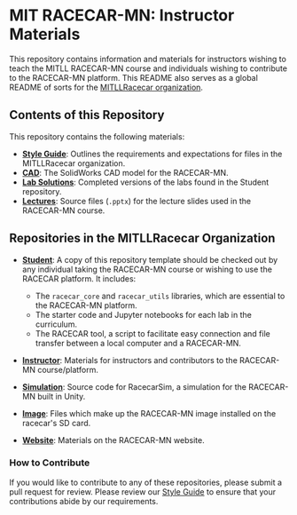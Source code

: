 # MIT RACECAR-MN: Instructor Materials

This repository contains information and materials for instructors wishing to teach the MITLL RACECAR-MN course and individuals wishing to contribute to the RACECAR-MN platform. This README also serves as a global README of sorts for the [MITLLRacecar organization](https://github.com/MITLLRacecar).

## Contents of this Repository

This repository contains the following materials:

- **[Style Guide](https://github.com/MITLLRacecar/Instructor/blob/master/LibraryStyleGuide.md)**: Outlines the requirements and expectations for files in the MITLLRacecar organization.
- **[CAD](https://github.com/MITLLRacecar/Instructor/tree/master/cad)**: The SolidWorks CAD model for the RACECAR-MN.
- **[Lab Solutions](https://github.com/MITLLRacecar/Instructor/tree/master/labSolutions)**: Completed versions of the labs found in the Student repository.
- **[Lectures](https://github.com/MITLLRacecar/Instructor/tree/master/lectures)**: Source files (`.pptx`) for the lecture slides used in the RACECAR-MN course.

## Repositories in the MITLLRacecar Organization

- **[Student](https://github.com/MITLLRacecar/Student)**: A copy of this repository template should be checked out by any individual taking the RACECAR-MN course or wishing to use the RACECAR platform. It includes:

  - The `racecar_core` and `racecar_utils` libraries, which are essential to the RACECAR-MN platform.
  - The starter code and Jupyter notebooks for each lab in the curriculum.
  - The RACECAR tool, a script to facilitate easy connection and file transfer between a local computer and a RACECAR-MN.

- **[Instructor](https://github.com/MITLLRacecar/Instructor)**: Materials for instructors and contributors to the RACECAR-MN course/platform.

- **[Simulation](https://github.com/MITLLRacecar/Simulation)**: Source code for RacecarSim, a simulation for the RACECAR-MN built in Unity.

- **[Image](https://github.com/MITLLRacecar/Image)**: Files which make up the RACECAR-MN image installed on the racecar's SD card.

- **[Website](https://github.com/MITLLRacecar/Website)**: Materials on the RACECAR-MN website.

### How to Contribute

If you would like to contribute to any of these repositories, please submit a pull request for review. Please review our [Style Guide](https://github.com/MITLLRacecar/Instructor/blob/master/LibraryStyleGuide.md) to ensure that your contributions abide by our requirements.
